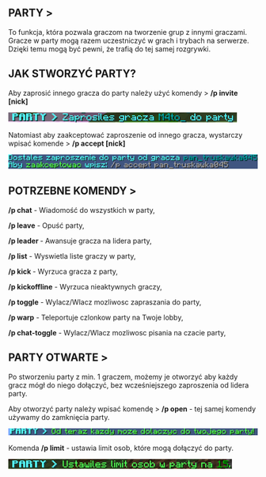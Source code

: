## PARTY >
To  funkcja, która pozwala graczom na tworzenie grup z innymi graczami. Gracze w party mogą razem uczestniczyć w grach i  trybach na serwerze. Dzięki temu mogą być pewni, że trafią do tej samej rozgrywki.
## JAK STWORZYĆ PARTY?

Aby zaprosić innego gracza do party należy użyć komendy > **/p invite [nick]**

![add](/assets/parties/add.png)

Natomiast aby zaakceptować zaproszenie od innego gracza, wystarczy wpisać komende > **/p accept [nick]** 

![zaproszenie](/assets/parties/zaproszenie.png)

## POTRZEBNE KOMENDY >

**/p chat** <wiadomosc> - Wiadomość do wszystkich w party,

**/p leave** - Opuść party,

**/p leader <nick>** - Awansuje gracza na lidera party,

**/p list** - Wyswietla liste graczy w party,

**/p kick <nick>** - Wyrzuca gracza z party,

**/p kickoffline** - Wyrzuca nieaktywnych graczy,

**/p toggle** - Wylacz/Wlacz mozliwosc zapraszania do party,

**/p warp** - Teleportuje czlonkow party na Twoje lobby,

**/p chat-toggle** - Wylacz/Wlacz mozliwosc pisania na czacie party,

## PARTY OTWARTE >

Po stworzeniu party z min. 1 graczem, możemy je otworzyć aby każdy gracz mógł do niego dołączyć, bez wcześniejszego zaproszenia od lidera party.

Aby otworzyć party należy wpisać komendę > **/p open** - tej samej komendy używamy do zamknięcia party.

![open](/assets/parties/open.png)

 Komenda **/p limit** - ustawia limit osob, które mogą dołączyć do party.

![limit](/assets/parties/limit.png)